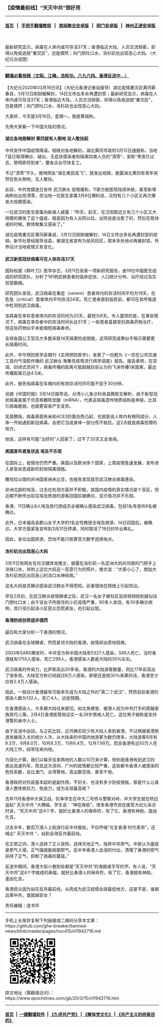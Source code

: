 ### 【疫情最前线】“天灭中共”很好用
------------------------

#### [首页](https://github.com/gfw-breaker/banned-news/blob/master/README.md) &nbsp;&nbsp;|&nbsp;&nbsp; [手把手翻墙教程](https://github.com/gfw-breaker/guides/wiki) &nbsp;&nbsp;|&nbsp;&nbsp; [禁闻聚合安卓版](https://github.com/gfw-breaker/bn-android) &nbsp;&nbsp;|&nbsp;&nbsp; [网门安卓版](https://github.com/oGate2/oGate) &nbsp;&nbsp;|&nbsp;&nbsp; [神州正道安卓版](https://github.com/SzzdOgate/update) 



<div><img alt="" class="aligncenter wp-post-image" src="https://i.epochtimes.com/assets/uploads/2020/03/0638b4aae6fb43ec1e78b8733bfea5a6-600x400.jpg"/>
<div class="red16 caption">
 <p>
  最新研究显示，病毒在人体内或可存活37天；香港临近大陆，人员交流频密，却得以免疫逃脱“重灾区”，岂是偶然；向门把吐口水，洛杉矶也出现恶心大妈。（大纪元合成图）
 </p>
</div>
</div><hr/>

#### [翻墙必看视频（文昭、江峰、法轮功、八九六四、香港反送中...）](https://github.com/gfw-breaker/banned-news/blob/master/pages/link3.md)

<div><p>
 【大纪元2020年03月16日讯】（大纪元香港记者站报导）湖北疫情重灾区黄冈蕲春县，3月12日刚刚被解封，14日又传出多处再遭封禁；最新研究显示，病毒在人体内或可存活37天；香港临近大陆，人员交流频密，却得以免疫逃脱“重灾区”，岂是偶然；向门把吐口水，洛杉矶也出现恶心大妈。
</p>
<p>
</p>
<p>
 大家好，今天是3月16日，星期一。我是黄瑞秋。
</p>
<p>
 先带大家看一下中国大陆的情况。
</p>
<h4>
 湖北各地刚解封 黄冈就有人倒地 没人敢扶起
</h4>
<p>
 中共宣传中国疫情降温，相继对各地解封。湖北黄冈市政府3月12日通报称，当地7县已取得确诊、疑似、无症状感染者和隔离四类人员的“清零”，宣称“黑夜已过去，黎明即将到来”，要各企业尽快复工。
</p>
<p>
 不过“清零”不久，推特网友“湖北难民高飞”，就发出视频，披露湖北黄冈有青年突然在街头倒地，无人敢扶。
</p>
<p>
 此前，中共党媒连日宣传
 <ok href="https://www.epochtimes.com/gb/tag/%E6%AD%A6%E6%B1%89%E8%82%BA%E7%82%8E.html">
  武汉肺炎
 </ok>
 疫情缓和，11家方舱医院陆续休舱，甚至新增病例也出现清零，但当地一位医生家属3月9日爆料说，汉阳有几个小区又再次爆发大规模感染。
</p>
<p>
 一位武汉的医生家属向新唐人披露：“昨天，前天，在汉阳那边又有几个小区又大规模的爆发了这个瘟疫，就是因为有人出院以后，出院说是治愈了的，然后在取快递的时候，群体聚集又感染了。”
</p>
<p>
 湖北疫情重灾区黄冈蕲春县，3月12日刚刚被解封，14日又传出多处再遭封禁的视频。新华社曾经报导该县，被湖北省宣布为低风险区，周末多处地点再被封锁，外界估计当地疫情又有变化。
</p>
<h4>
 武汉新型冠状病毒可在人体存活37天
</h4>
<p>
 国际权威《柳叶刀》医学杂志，3月11日发表一项新研究报告，由19位中国医生组成的研究团队，分析了191例武肺患者的临床症状、人口统计分布、治疗经过及实验室数据。
</p>
<p>
 研究团队发现，武汉病毒在重症（severe）患者体内的存活时间平均为19天，在危急（critical）患者体内平均存活24天。死亡患者直到临死前，都可在其呼吸道中检测到武汉病毒。
</p>
<p>
 该病毒在幸存患者体内的存活时间为20天，最短为8天。令人震惊的是，在某些情况下，病毒在幸存者中的存活时间长达37天；一些患者虽接受抗病毒药物治疗，但这些药物似乎未能缩短病毒寿命。
</p>
<p>
 全球各国公卫官员大多数采取14天隔离检疫措施，这项研究成果似乎暗示需要更长隔离时间。
</p>
<p>
 此外，中华预防医学会期刊《实用预防医学》，发表了一份题为《一宗在公共交通工具内气溶胶传播的
 <ok href="https://www.epochtimes.com/gb/tag/%E6%AD%A6%E6%B1%89%E8%82%BA%E7%82%8E.html">
  武汉肺炎
 </ok>
 聚集性疫情流行病学调查》报告。报告表明，在空调、封闭式空间下，病毒传播的距离可能超越目前认为的飞沫传播1米距离，最远传播距离已达4.5米。
</p>
<p>
 此外，报告指病毒在车厢内的有效存活时间可能不低于30分钟。
</p>
<p>
 另据《中国时报》3月14日报导说，台湾小儿急诊科吴昌腾医生解析，由于新型冠状病毒是属于讯息核糖核甘酸（mRNA），代表这病毒遗传物质结构是单链，比其它病毒脆弱，也就更容易产生变异。
</p>
<p>
 吴昌腾指，病毒表面有亲和ACE2的蛋白质凸起，也就是说人体内有相同成分，人体一开始遇到新冠病毒，会把它当成身体一部分而不抵抗。这2点就是病毒狡猾的地方。
</p>
<p>
 他说，这样有可能“治好的”人回家了，过不了20天又会发病。
</p>
<h4>
 美国宣布紧急状态 埃及不乐观
</h4>
<p>
 在国际上，疫情也仍然严重。美国以及欧洲多个国家，上周疫情急速发展，宣布进入紧急状态或新的封锁隔离措施。
</p>
<p>
 撒哈拉以南的非洲国家纳米比亚，也报告发现首宗武汉肺炎病毒感染。
</p>
<p>
 非洲北部的埃及，过去在检测方面并不积极，其国内疫情的真实情况是个盲区，但近期不断传出前往埃及旅游的游客回国后被确诊，显示情况并不乐观。
</p>
<p>
 香港，11日确认8人埃及旅行团成员全被确认感染武汉病毒，包括1名导游共9名被确诊。
</p>
<p>
 此外，日本福岛县郡山女子大学的1名女性教授去埃及旅游，14日回国后，被确诊。大学方面紧急宣布到3月31日停课，同时取消了18日的毕业典礼。
</p>
<p>
 因此，各位出国旅游，恐怕不能只依靠官方数字选择地点。
</p>
<h4>
 洛杉矶也出现恶心大妈
</h4>
<p>
 3月11日有网友在社交媒体发推文，披露在洛杉矶一名亚洲大妈向邻居的门把手上涂抹口水，并附上这位大妈这一恶意行为的照片，推文说：“大家小心了，南加大洛杉矶地区出现恶心的涂口水神经病。”
</p>
<p>
 这名大妈是否确诊感染武汉肺炎不得而知，此事很快在网络上引起热议。
</p>
<p>
 早在2月初，在武汉肺炎疫情肆虐之际，武汉一名女子被社区监控视频拍到疑似往门把吐口水；由于该女子所居住的小区疫情严重，90多人发烧，有30多确诊病例，其行径引起该小区民众恐慌紧张，也引起众怒。
</p>
<h4>
 香港防疫创奇迹非偶然
</h4>
<p>
 最后和大家分析一下香港的情况。
</p>
<p>
 武汉病毒在全球肆虐，然而紧邻大陆的香港，疫情却出奇地轻微。
</p>
<p>
 2003年SARS爆发时，中共官方称中国大陆有5327人感染，349人死亡，当时香港就有1755人感染，死亡299人，香港感染人数是大陆的30％左右。
</p>
<p>
 武汉病毒的传染力，比萨斯高出20多倍，香港的大陆游客数量，则比17年前高出了很多倍。大陆官方称已经超过8万人感染，即使还是按30％来算的话，香港至少应有2.4万人感染。
</p>
<p>
 因此，一般估计香港最有可能率先成为大陆之外的“第二个武汉”，然而目前香港的感染人数为132人，死亡4人，远低预期。
</p>
<p>
 在香港感染人，大多跟大陆往来密切。如北角佛堂、被港人视为中共打手的周融家族周巧儿等。2月4日香港医管局证实一名39岁男病人死亡。这位男子据称是支持港警的亲中人士。
</p>
<p>
 由于反送中运动，与之前比较，近月确实较少有大陆人来到香港，不过根据香港旅游发展局入关的统计人次，从大陆来的中国内地游客为数仍很多。大陆游客8月有9.3万，9月8.0万，10月8.3万，11月6.4万，12月7.99万。而且香港有近50万人在大陆工作，经常往来内地。
</p>
<p>
 为简化计算，我们以每天往来两地的人数以10万来计算，特别是香港有到武汉的直达高速列车，而且这次深圳、广州的疫情都比较严重，这些都令香港人被感染的危险系数，会比澳门、台湾等地，高出数百倍、甚至千倍。
</p>
<p>
 香港政府对抗疫基本起的是副作用，不封关、也没有多少防疫措施，那是什么让香港人整体抵抗力、免疫力，成为全球最高呢？
</p>
<p>
 去年11月香港中大保卫战，抗争学生在中大二号桥与警察对峙，中大学生就在桥边竖起“
 <ok href="https://www.epochtimes.com/gb/tag/%E5%A4%A9%E7%81%AD%E4%B8%AD%E5%85%B1.html">
  天灭中共
 </ok>
 ”大横幅，学生说：“神在保佑”。很多香港市民在接受大纪元采访时说，“天灭中共”这4个字，就好比香港人的保命符，有了它，香港有神助，逢凶化吉。
</p>
<p>
 过去半年，数百万港人上街游行反中共极权，不仅呼喊“光复香港 时代革命”，还喊出“
 <ok href="https://www.epochtimes.com/gb/tag/%E5%A4%A9%E7%81%AD%E4%B8%AD%E5%85%B1.html">
  天灭中共
 </ok>
 ”，站到全球反共最前线。
</p>
<p>
 在正邪之间，港人选择了正义良知，选择天地正气，抛弃中共邪气。中医认为瘟疫是邪气入侵，正气强就能抵御邪气，前半年香港人血泪的付出，清理了香港的邪气 扶持了正气，抑制了病毒的蔓延。”
</p>
<p>
 反送中期间，香港大街小巷到处都是“天灭中共”的海报或手写的字。有人说，“天灭中共”这4个字做成的条幅，就好比香港人的保命符，有了它，香港就有神助，逢凶化吉。
</p>
<p>
 香港民众因为站在反共最前线，从而成为武汉疫情全球最低地方，这是不是，谁越远离中共，谁就越安全？
</p>
<p>
 责任编辑：连书华
</p>
</div>
<hr/>
手机上长按并复制下列链接或二维码分享本文章：<br/>
https://github.com/gfw-breaker/banned-news/blob/master/pages/nsc415/n11942716.md <br/>
<a href='https://github.com/gfw-breaker/banned-news/blob/master/pages/nsc415/n11942716.md'><img src='https://github.com/gfw-breaker/banned-news/blob/master/pages/nsc415/n11942716.md.png'/></a> <br/>
原文地址（需翻墙访问）：https://www.epochtimes.com/gb/20/3/15/n11942716.htm


------------------------
#### [首页](https://github.com/gfw-breaker/banned-news/blob/master/README.md) &nbsp;|&nbsp; [一键翻墙软件](https://github.com/gfw-breaker/nogfw/blob/master/README.md) &nbsp;| [《九评共产党》](https://github.com/gfw-breaker/9ping.md/blob/master/README.md#九评之一评共产党是什么) | [《解体党文化》](https://github.com/gfw-breaker/jtdwh.md/blob/master/README.md) | [《共产主义的终极目的》](https://github.com/gfw-breaker/gczydzjmd.md/blob/master/README.md)


<img src='http://gfw-breaker.win/banned-news/pages/nsc415/n11942716.md' width='0px' height='0px'/>